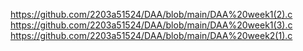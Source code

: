 https://github.com/2203a51524/DAA/blob/main/DAA%20week1(2).c
https://github.com/2203a51524/DAA/blob/main/DAA%20week1(3).c
https://github.com/2203a51524/DAA/blob/main/DAA%20week2(1).c

